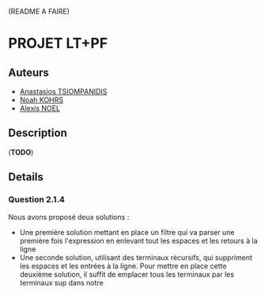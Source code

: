 (README A FAIRE)
# PROJET LT+PF
## Auteurs
- [Anastasios TSIOMPANIDIS]()
- [Noah KOHRS]()
- [Alexis NOEL]()

## Description
(**TODO**)
## Details


### Question 2.1.4
Nous avons proposé deux solutions : 
- Une première solution mettant en place un filtre qui va parser une première fois l'expression en enlevant tout les espaces et les retours à la ligne
- Une seconde solution, utilisant des terminaux récursifs, qui suppriment les espaces et les entrées à la ligne. Pour mettre en place cette deuxième solution, il suffit de emplacer tous les terminaux par les terminaux sup dans notre

